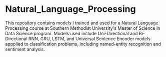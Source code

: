 # Natural_Language_Processing
This repository contains models I trained and used for a Natural Language Processing course at Southern Methodist University's Master of Science in Data Science program. Models used include Uni-Directional and Bi-Directional RNN, GRU, LSTM, and Universal Sentence Encoder models appplied to classification problems, including named-entity recognition and sentiment analysis.
